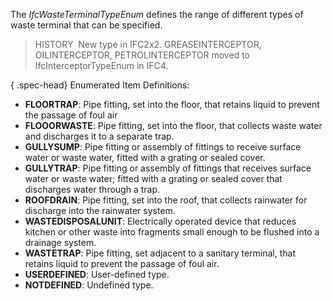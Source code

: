 ﻿The _IfcWasteTerminalTypeEnum_ defines the range of different types of waste terminal that can be specified.

> HISTORY&nbsp; New type in IFC2x2. GREASEINTERCEPTOR, OILINTERCEPTOR, PETROLINTERCEPTOR moved to IfcInterceptorTypeEnum in IFC4.

{ .spec-head}
Enumerated Item Definitions:

* **FLOORTRAP**: Pipe fitting, set into the floor, that retains liquid to prevent the passage of foul air
* **FLOOORWASTE**: Pipe fitting, set into the floor, that collects waste water and discharges it to a separate trap.
* **GULLYSUMP**: Pipe fitting or assembly of fittings to receive surface water or waste water, fitted with a grating or sealed cover.
* **GULLYTRAP**: Pipe fitting or assembly of fittings that receives surface water or waste water; fitted with a grating or sealed cover that discharges water through a trap.
* **ROOFDRAIN**: Pipe fitting, set into the roof, that collects rainwater for discharge into the rainwater system.
* **WASTEDISPOSALUNIT**: Electrically operated device that reduces kitchen or other waste into fragments small enough to be flushed into a drainage system.
* **WASTETRAP**: Pipe fitting, set adjacent to a sanitary terminal, that retains liquid to prevent the passage of foul air.
* **USERDEFINED**: User-defined type.
* **NOTDEFINED**: Undefined type.